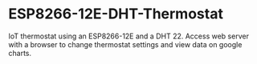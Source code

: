 # ESP8266-12E-DHT-Thermostat
IoT thermostat using an ESP8266-12E and a DHT 22.  Access web server with a browser to change thermostat settings and view data on google charts.
